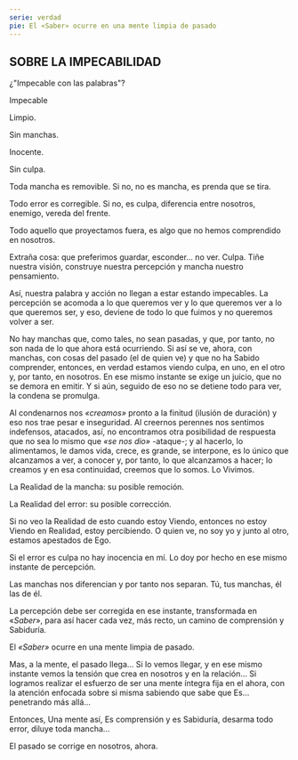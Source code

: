 ```yaml
---
serie: verdad
pie: El «Saber» ocurre en una mente limpia de pasado
---
```


## SOBRE LA IMPECABILIDAD

¿"Impecable con las palabras"?

Impecable

Limpio.

Sin manchas.

Inocente.

Sin culpa.

Toda mancha es removible. Si no, no es mancha,
es prenda que se tira.

Todo error es corregible. Si no, es culpa, diferencia entre nosotros, enemigo, vereda del frente.

Todo aquello que proyectamos fuera, es algo que no hemos comprendido en nosotros.

Extraña cosa: que preferimos guardar, esconder… no ver. Culpa. Tiñe nuestra visión, construye nuestra percepción y mancha nuestro pensamiento.

Así, nuestra palabra y acción no llegan a estar estando impecables. La percepción se acomoda a lo que queremos ver y lo que queremos ver a lo que queremos ser, y eso, deviene de todo lo que fuimos y no queremos volver a ser.

No hay manchas que, como tales, no sean pasadas, y que, por tanto, no son nada de lo que ahora está ocurriendo.
Si así se ve, ahora, con manchas, con cosas del pasado (el de quien ve) y que no ha Sabido comprender, entonces, en verdad estamos viendo culpa, en uno, en el otro y, por tanto, en nosotros. En ese mismo instante se exige un juicio, que no se demora en emitir. Y si aún, seguido de eso no se detiene todo para ver, la condena se promulga.

Al condenarnos nos _«creamos»_ pronto a la finitud (ilusión de duración) y eso nos trae pesar e inseguridad.
Al creernos perennes nos sentimos indefensos, atacados, así, no encontramos otra posibilidad de respuesta que no sea lo mismo que _«se nos dio»_ -ataque-; y al hacerlo, lo alimentamos, le damos vida, crece, es grande, se interpone, es lo único que alcanzamos a ver, a conocer y, por tanto, lo que alcanzamos a hacer; lo creamos y en esa continuidad, creemos que lo somos. Lo Vivimos.

La Realidad de la mancha: su posible remoción.

La Realidad del error: su posible corrección.

Si no veo la Realidad de esto cuando estoy Viendo, entonces no estoy Viendo en Realidad, estoy percibiendo. O quien ve, no soy yo y junto al otro, estamos apestados de Ego.

Si el error es culpa no hay inocencia en mí. Lo doy por hecho en ese mismo instante de percepción.

Las manchas nos diferencian y por tanto nos separan. Tú, tus manchas, él las de él.

La percepción debe ser corregida en ese instante, transformada en «_Saber_», para así hacer cada vez, más recto, un camino de comprensión y Sabiduría.

El _«Saber»_ ocurre en una mente limpia de pasado.

Mas, a la mente, el pasado llega…
Si lo vemos llegar, y en ese mismo instante vemos la tensión que crea en nosotros y en la relación…
Si logramos realizar el esfuerzo de ser una mente íntegra fija en el ahora, con la atención enfocada sobre si misma sabiendo que sabe que Es… penetrando más allá…

Entonces, Una mente así, Es comprensión y es Sabiduría, desarma todo error, diluye toda mancha…

El pasado se corrige en nosotros, ahora.
